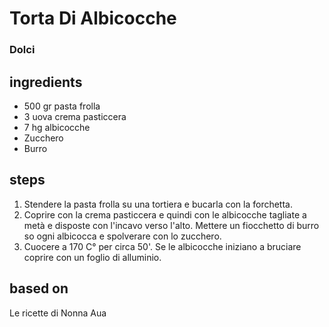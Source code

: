 



# Torta Di Albicocche
  
### Dolci
## ingredients
  
* 500 gr pasta frolla  
* 3 uova crema pasticcera  
* 7 hg albicocche  
* Zucchero  
* Burro
## steps
  
1. Stendere la pasta frolla su una tortiera e bucarla con la forchetta.  
1. Coprire con la crema pasticcera e quindi con le albicocche tagliate a metà e disposte con l'incavo verso l'alto. Mettere un fiocchetto di burro so ogni albicocca e spolverare con lo zucchero.   
1. Cuocere a 170 C° per circa 50'. Se le albicocche iniziano a bruciare coprire con un foglio di alluminio.
## based on
  
Le ricette di Nonna Aua